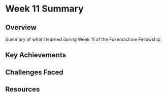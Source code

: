 # Week 11 Summary

## Overview
Summary of what I learned during Week 11 of the Fusemachine Fellowship.

## Key Achievements

## Challenges Faced

## Resources
